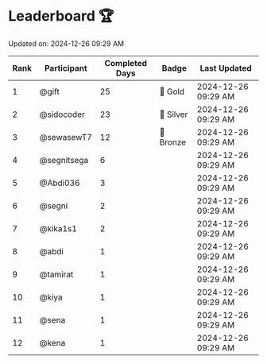 # Leaderboard 🏆

Updated on: 2024-12-26 09:29 AM

| Rank | Participant       | Completed Days | Badge      | Last Updated         |
|------|-------------------|----------------|------------|----------------------|
| 1    | @gift             | 25             | 🏅 Gold     | 2024-12-26 09:29 AM |
| 2    | @sidocoder        | 23             | 🥈 Silver   | 2024-12-26 09:29 AM |
| 3    | @sewasewT7        | 12             | 🥉 Bronze   | 2024-12-26 09:29 AM |
| 4    | @segnitsega       | 6              |            | 2024-12-26 09:29 AM |
| 5    | @Abdi036          | 3              |            | 2024-12-26 09:29 AM |
| 6    | @segni            | 2              |            | 2024-12-26 09:29 AM |
| 7    | @kika1s1          | 2              |            | 2024-12-26 09:29 AM |
| 8    | @abdi             | 1              |            | 2024-12-26 09:29 AM |
| 9    | @tamirat          | 1              |            | 2024-12-26 09:29 AM |
| 10   | @kiya             | 1              |            | 2024-12-26 09:29 AM |
| 11   | @sena             | 1              |            | 2024-12-26 09:29 AM |
| 12   | @kena             | 1              |            | 2024-12-26 09:29 AM |
